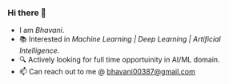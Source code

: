 ### Hi there 👋

-  I am *Bhavani*.
- :books: Interested in *Machine Learning | Deep Learning | Artificial Intelligence*.
- :mag: Actively looking for full time opportuinity in AI/ML domain.
- 📫 Can reach out to me @ bhavani00387@gmail.com


<!--
**bhavani0387/bhavani0387** is a ✨ _special_ ✨ repository because its `README.md` (this file) appears on your GitHub profile.

Here are some ideas to get you started:

- 🔭 I’m currently working on ...
- 🌱 I’m currently learning ...
- 👯 I’m looking to collaborate on ...
- 🤔 I’m looking for help with ...
- 💬 Ask me about ...
- 📫 How to reach me: ...
- 😄 Pronouns: ...
- ⚡ Fun fact: ...
-->
